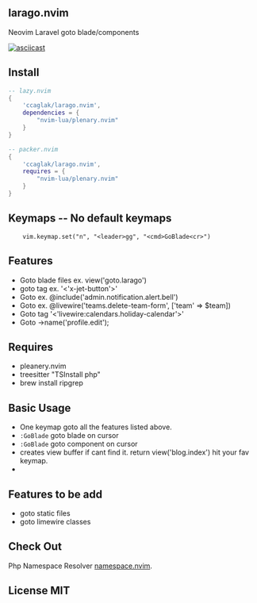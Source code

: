 ## larago.nvim

Neovim Laravel goto blade/components

[![asciicast](https://asciinema.org/a/555376.svg)](https://asciinema.org/a/555376)

## Install

```lua
-- lazy.nvim
{
    'ccaglak/larago.nvim',
    dependencies = {
        "nvim-lua/plenary.nvim"
    }
}
```

```lua
-- packer.nvim
{
    'ccaglak/larago.nvim',
    requires = {
        "nvim-lua/plenary.nvim"
    }
}
```

## Keymaps -- No default keymaps

```vim
    vim.keymap.set("n", "<leader>gg", "<cmd>GoBlade<cr>")
```

## Features
- Goto blade files ex. view('goto.larago')
- goto  tag ex. '<'x-jet-button'>'
- Goto  ex. @include('admin.notification.alert.bell')
- Goto  ex. @livewire('teams.delete-team-form', ['team' => $team])
- Goto  tag '<'livewire:calendars.holiday-calendar'>'
- Goto ->name('profile.edit');
## Requires

-   pleanery.nvim
-   treesitter "TSInstall php"
-   brew install ripgrep

## Basic Usage

-    One keymap goto all the features listed above.
-   `:GoBlade` goto blade on cursor
-   `:GoBlade` goto component on cursor
-    creates view buffer if cant find it. return view('blog.index') hit your fav keymap.
-

## Features to be add
- goto static files
- goto limewire classes

## Check Out

Php Namespace Resolver [namespace.nvim](https://github.com/ccaglak/namespace.nvim).


## License MIT
